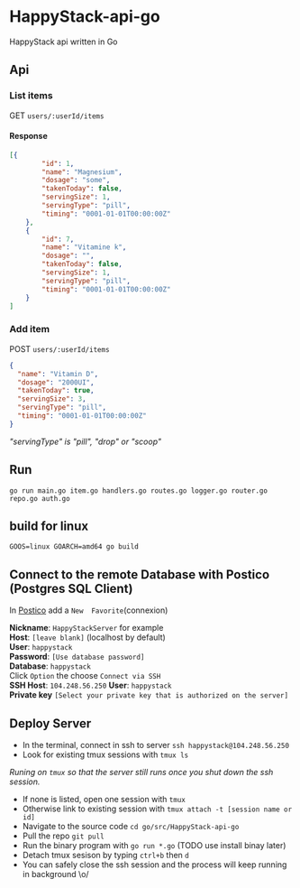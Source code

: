 # HappyStack-api-go
HappyStack api written in Go



## Api

### List items
GET `users/:userId/items`  

#### Response
```json
[{
		"id": 1,
		"name": "Magnesium",
		"dosage": "some",
		"takenToday": false,
		"servingSize": 1,
		"servingType": "pill",
		"timing": "0001-01-01T00:00:00Z"
	},
	{
		"id": 7,
		"name": "Vitamine k",
		"dosage": "",
		"takenToday": false,
		"servingSize": 1,
		"servingType": "pill",
		"timing": "0001-01-01T00:00:00Z"
	}
]
```

### Add item
POST `users/:userId/items`  
```json
{
  "name": "Vitamin D",
  "dosage": "2000UI",
  "takenToday": true,
  "servingSize": 3,
  "servingType": "pill",
  "timing": "0001-01-01T00:00:00Z"
}
```
*"servingType" is "pill", "drop" or "scoop"*

## Run
```
go run main.go item.go handlers.go routes.go logger.go router.go repo.go auth.go
```

## build for linux
```
GOOS=linux GOARCH=amd64 go build
```


## Connect to the remote Database with Postico (Postgres SQL Client)
In [Postico](https://eggerapps.at/postico/) add a `New 
Favorite`(connexion)

**Nickname**: `HappyStackServer` for example  
**Host**: `[leave blank]` (localhost by default)  
**User**: `happystack`  
**Password**: `[Use database password]`  
**Database**: `happystack`  
Click `Option` the choose `Connect via SSH`  
**SSH Host**: `104.248.56.250`
**User**: `happystack`  
**Private key** `[Select your private key that is authorized on the server]`


## Deploy Server
- In the terminal, connect in ssh to server `ssh happystack@104.248.56.250`
- Look for existing tmux sessions with `tmux ls`

 *Runing on `tmux` so that the server still runs once you shut down the ssh session.*

- If none is listed, open one session with `tmux`
- Otherwise link to existing session with `tmux attach -t [session name or id]`
- Navigate to the source code `cd go/src/HappyStack-api-go`
- Pull the repo `git pull`
- Run the binary program with `go run *.go` (TODO use install binay later)
- Detach tmux sesison by typing `ctrl+b` then `d`
- You can safely close the ssh session and the process will keep running in background \o/